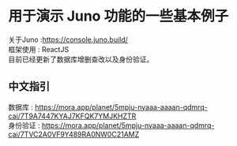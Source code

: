 # 用于演示 Juno 功能的一些基本例子

关于Juno :https://console.juno.build/ \
框架使用 : ReactJS \
目前已经更新了数据库增删查改以及身份验证。


## 中文指引
数据库 : https://mora.app/planet/5mpju-nyaaa-aaaan-qdmrq-cai/7T9A7447KYAJ7KFQK7YMJKHZTR \
身份验证 : https://mora.app/planet/5mpju-nyaaa-aaaan-qdmrq-cai/7TVC2A0VF9Y489RA0NW0C21AMZ

